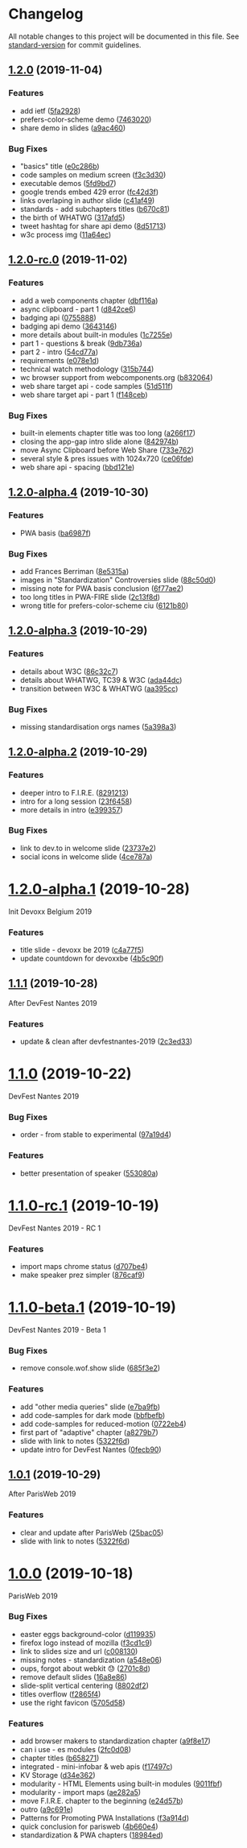# Changelog

All notable changes to this project will be documented in this file. See [standard-version](https://github.com/conventional-changelog/standard-version) for commit guidelines.

## [1.2.0](https://github.com/noelmace/slides-wof-conf/compare/v1.2.0-rc.0...v1.2.0) (2019-11-04)


### Features

* add ietf ([5fa2928](https://github.com/noelmace/slides-wof-conf/commit/5fa2928c79500a6b7c0fb6528f501617efad4cc8))
* prefers-color-scheme demo ([7463020](https://github.com/noelmace/slides-wof-conf/commit/74630203d77e7c46b19d24d879d8d895b9ffb892))
* share demo in slides ([a9ac460](https://github.com/noelmace/slides-wof-conf/commit/a9ac46037ee94269d8223bd45813e9fcd4f0c08f))


### Bug Fixes

* "basics" title ([e0c286b](https://github.com/noelmace/slides-wof-conf/commit/e0c286befa6b6c63c73314a2ad2c73355b0ef812))
* code samples on medium screen ([f3c3d30](https://github.com/noelmace/slides-wof-conf/commit/f3c3d30e89b821e8054ac41e802207d8a7498bfa))
* executable demos ([5fd9bd7](https://github.com/noelmace/slides-wof-conf/commit/5fd9bd728cec2638fa1a605c8995a9013af5fd44))
* google trends embed 429 error ([fc42d3f](https://github.com/noelmace/slides-wof-conf/commit/fc42d3f2329c9856e7015905e9bc45ae9d9b6d6e))
* links overlaping in author slide ([c41af49](https://github.com/noelmace/slides-wof-conf/commit/c41af495bc80d8f767000d6f8f250d6663128c41))
* standards - add subchapters titles ([b670c81](https://github.com/noelmace/slides-wof-conf/commit/b670c818e6df8a4018a8fa45cfa572b7e6672e25))
* the birth of WHATWG ([317afd5](https://github.com/noelmace/slides-wof-conf/commit/317afd5f9aa0a6daa1913f11db12f84ea496b25b))
* tweet hashtag for share api demo ([8d51713](https://github.com/noelmace/slides-wof-conf/commit/8d51713c449d6fc9986381b0b62fe6f566db92d5))
* w3c process img ([11a64ec](https://github.com/noelmace/slides-wof-conf/commit/11a64ec51812c4e0063fc4437d636ab841ad91a9))

## [1.2.0-rc.0](https://github.com/noelmace/slides-wof-conf/compare/v1.2.0-alpha.4...v1.2.0-rc.0) (2019-11-02)


### Features

* add a web components chapter ([dbf116a](https://github.com/noelmace/slides-wof-conf/commit/dbf116a86e67de8d01f9fa4389fec1649adf9186))
* async clipboard - part 1 ([d842ce6](https://github.com/noelmace/slides-wof-conf/commit/d842ce6c9a19fe5bcc68fbaeb85f1b8f3bbe2168))
* badging api ([0755888](https://github.com/noelmace/slides-wof-conf/commit/075588881f1c0a25ea6e1546751543a4229bc89f))
* badging api demo ([3643146](https://github.com/noelmace/slides-wof-conf/commit/3643146682e17f5d3ee6c6a27e2cfc3372bdc214))
* more details about built-in modules ([1c7255e](https://github.com/noelmace/slides-wof-conf/commit/1c7255ea5b9905a4ceca69542f2d763887608313))
* part 1 - questions & break ([9db736a](https://github.com/noelmace/slides-wof-conf/commit/9db736a1779aaeaf1e762ab195d22b587a78f846))
* part 2 - intro ([54cd77a](https://github.com/noelmace/slides-wof-conf/commit/54cd77a699b228efaa240ae4b344873248ef5030))
* requirements ([e078e1d](https://github.com/noelmace/slides-wof-conf/commit/e078e1d301353f3293ecc061576b2104045d62f2))
* technical watch methodology ([315b744](https://github.com/noelmace/slides-wof-conf/commit/315b74431dd3055f1fc5bbd15687644b0ab5954f))
* wc browser support from webcomponents.org ([b832064](https://github.com/noelmace/slides-wof-conf/commit/b832064aa889e251c932e94defde5e4809eb84aa))
* web share target api - code samples ([51d511f](https://github.com/noelmace/slides-wof-conf/commit/51d511f91c302e2fcd076323704904708c19755e))
* web share target api - part 1 ([f148ceb](https://github.com/noelmace/slides-wof-conf/commit/f148ceb0e8cef5f3a0e21ec47993aee89edda3fd))


### Bug Fixes

* built-in elements chapter title was too long ([a266f17](https://github.com/noelmace/slides-wof-conf/commit/a266f178029d44cd02ff53d8c7ea146999be79c9))
* closing the app-gap intro slide alone ([842974b](https://github.com/noelmace/slides-wof-conf/commit/842974babf972bb437b556037048169c6a74d040))
* move Async Clipboard before Web Share ([733e762](https://github.com/noelmace/slides-wof-conf/commit/733e7629c907bec4d6da55d8f5be7fb8b66c5250))
* several style & pres issues with 1024x720 ([ce06fde](https://github.com/noelmace/slides-wof-conf/commit/ce06fde357104df7a971251d553286e2b25ef1b7))
* web share api - spacing ([bbd121e](https://github.com/noelmace/slides-wof-conf/commit/bbd121eec0273fae97e8c3ecb831797d55092ed7))

## [1.2.0-alpha.4](https://github.com/noelmace/slides-wof-conf/compare/v1.2.0-alpha.3...v1.2.0-alpha.4) (2019-10-30)


### Features

* PWA basis ([ba6987f](https://github.com/noelmace/slides-wof-conf/commit/ba6987f30835b0d0fac3e2cb940edcbcfc502704))


### Bug Fixes

* add Frances Berriman ([8e5315a](https://github.com/noelmace/slides-wof-conf/commit/8e5315a7b4ee084ce5bed633985f7b5a31ef058f))
* images in "Standardization" Controversies slide ([88c50d0](https://github.com/noelmace/slides-wof-conf/commit/88c50d02b928d026eb3699ec51b144ae3fb018d8))
* missing note for PWA basis conclusion ([6f77ae2](https://github.com/noelmace/slides-wof-conf/commit/6f77ae2b066f0faa6541f50fefec33ea4f4d21eb))
* too long titles in PWA-FIRE slide ([2c13f8d](https://github.com/noelmace/slides-wof-conf/commit/2c13f8dabd2f67088936b374c79df7fcfb25ded9))
* wrong title for prefers-color-scheme ciu ([6121b80](https://github.com/noelmace/slides-wof-conf/commit/6121b80197fcad5cfa8987b9567ac97093a5a4ef))

## [1.2.0-alpha.3](https://github.com/noelmace/slides-wof-conf/compare/v1.2.0-alpha.2...v1.2.0-alpha.3) (2019-10-29)


### Features

* details about W3C ([86c32c7](https://github.com/noelmace/slides-wof-conf/commit/86c32c720f1c66178b7a1e420fa4ea21e8b278c0))
* details about WHATWG, TC39 & W3C ([ada44dc](https://github.com/noelmace/slides-wof-conf/commit/ada44dc5b044f3d89ebed2caddee39be947cb6b9))
* transition between W3C & WHATWG ([aa395cc](https://github.com/noelmace/slides-wof-conf/commit/aa395cce5699f9bd0c848e82487f9be34e170324))


### Bug Fixes

* missing standardisation orgs names ([5a398a3](https://github.com/noelmace/slides-wof-conf/commit/5a398a34c74758e20264b3a58a91ad2b4c1e13a6))

## [1.2.0-alpha.2](https://github.com/noelmace/slides-wof-conf/compare/v1.2.0-alpha.1...v1.2.0-alpha.2) (2019-10-29)


### Features

* deeper intro to F.I.R.E. ([8291213](https://github.com/noelmace/slides-wof-conf/commit/82912133a326bb9a4e2b6aa4c202eb57411246c7))
* intro for a long session ([23f6458](https://github.com/noelmace/slides-wof-conf/commit/23f64584e7a20711de196ed177186048b860d6b0))
* more details in intro ([e399357](https://github.com/noelmace/slides-wof-conf/commit/e399357c07aa8e8cbbac8c5156fe4cd86b853c3d))


### Bug Fixes

* link to dev.to in welcome slide ([23737e2](https://github.com/noelmace/slides-wof-conf/commit/23737e292ff274a4c163954fcabf34b011446359))
* social icons in welcome slide ([4ce787a](https://github.com/noelmace/slides-wof-conf/commit/4ce787a478f04da69a537f5f2cd8811ca6c12f4f))

# [1.2.0-alpha.1](https://github.com/noelmace/slides-wof-conf/compare/v1.1.0...v1.2.0-alpha.1) (2019-10-28)

Init Devoxx Belgium 2019

### Features

* title slide - devoxx be 2019 ([c4a77f5](https://github.com/noelmace/slides-wof-conf/commit/c4a77f552aa8e3e4bc6907b7d72999d46cd33d92))
* update countdown for devoxxbe ([4b5c90f](https://github.com/noelmace/slides-wof-conf/commit/4b5c90f9d7f557574bcdf95ad0242c93198c675d))

## [1.1.1](https://github.com/noelmace/slides-wof-conf/compare/v1.1.0...v1.1.1) (2019-10-28)

After DevFest Nantes 2019

### Features

* update & clean after devfestnantes-2019 ([2c3ed33](https://github.com/noelmace/slides-wof-conf/commit/2c3ed336730b1c68d25b94e5b323c6c69cada30e))

# [1.1.0](https://github.com/noelmace/slides-wof-conf/compare/v1.1.0-rc.1...v1.1.0) (2019-10-22)

DevFest Nantes 2019

### Bug Fixes

* order - from stable to experimental ([97a19d4](https://github.com/noelmace/slides-wof-conf/commit/97a19d4c0f5f19e5100cbbeac6ef554e08906a71))

### Features

* better presentation of speaker ([553080a](https://github.com/noelmace/slides-wof-conf/commit/553080a9cdfe14bc850b949fd40f38ca63f5af13))

# [1.1.0-rc.1](https://github.com/noelmace/slides-wof-conf/compare/v1.1.0-beta.1...v1.1.0-rc.1) (2019-10-19)

DevFest Nantes 2019 - RC 1

### Features

* import maps chrome status ([d707be4](https://github.com/noelmace/slides-wof-conf/commit/d707be4b79b3c49587ee410377a1ae9d8cdb3408))
* make speaker prez simpler ([876caf9](https://github.com/noelmace/slides-wof-conf/commit/876caf982fd1ca1e6144e80c4470517146a9cee0))

# [1.1.0-beta.1](https://github.com/noelmace/slides-wof-conf/compare/v1.0.0...v1.1.0-beta.1) (2019-10-19)

DevFest Nantes 2019 - Beta 1

### Bug Fixes

* remove console.wof.show slide ([685f3e2](https://github.com/noelmace/slides-wof-conf/commit/685f3e20fdeec47e60f93488402a3a51d3f052d1))

### Features

* add "other media queries" slide ([e7ba9fb](https://github.com/noelmace/slides-wof-conf/commit/e7ba9fb7bb60b908de81f673b4e6d7fa6960795d))
* add code-samples for dark mode ([bbfbefb](https://github.com/noelmace/slides-wof-conf/commit/bbfbefb9d7e41a7426f2a5a9c0c7046a9bdc6dfd))
* add code-samples for reduced-motion ([0722eb4](https://github.com/noelmace/slides-wof-conf/commit/0722eb46c7602b094e8055f51a622fcdf0bcc176))
* first part of "adaptive" chapter ([a8279b7](https://github.com/noelmace/slides-wof-conf/commit/a8279b73f0527a9761078e683211c688840d2bca))
* slide with link to notes ([5322f6d](https://github.com/noelmace/slides-wof-conf/commit/5322f6d362fa8ff275943e690d44a08730ddd656))
* update intro for DevFest Nantes ([0fecb90](https://github.com/noelmace/slides-wof-conf/commit/0fecb90238a3685cb7569fee331d3be1e7340255))

## [1.0.1](https://github.com/noelmace/slides-wof-conf/compare/v1.0.0...v1.0.1) (2019-10-29)

After ParisWeb 2019

### Features

* clear and update after ParisWeb ([25bac05](https://github.com/noelmace/slides-wof-conf/commit/25bac05b1df362265f8bdf4215d8520eb953e026))
* slide with link to notes ([5322f6d](https://github.com/noelmace/slides-wof-conf/commit/5322f6d362fa8ff275943e690d44a08730ddd656))

# [1.0.0](https://github.com/noelmace/slides-wof-conf/compare/5705d5892afda7631f64eb2e21bdf8bc872b2a53...v1.0.0) (2019-10-18)

ParisWeb 2019

### Bug Fixes

* easter eggs background-color ([d119935](https://github.com/noelmace/slides-wof-conf/commit/d119935e90ea440b2d4d664abf63ae541295577b))
* firefox logo instead of mozilla ([f3cd1c9](https://github.com/noelmace/slides-wof-conf/commit/f3cd1c94516ccc918b5c26517deb3acda679ad2c))
* link to slides size and url ([c008130](https://github.com/noelmace/slides-wof-conf/commit/c008130654fdb92ccbb1e791cd68852b741259f5))
* missing notes - standardization ([a548e06](https://github.com/noelmace/slides-wof-conf/commit/a548e0608eb739630c1dcaba07ebf7a40d85af26))
* oups, forgot about webkit 😓 ([2701c8d](https://github.com/noelmace/slides-wof-conf/commit/2701c8dc21b8e097f600e62bb8107f275a6dc61d))
* remove default slides ([16a8e86](https://github.com/noelmace/slides-wof-conf/commit/16a8e86c7eb759f37acf1de6961313da28017bc2))
* slide-split vertical centering ([8802df2](https://github.com/noelmace/slides-wof-conf/commit/8802df286d6e6f292104b6e060f42290e010c934))
* titles overflow ([f2865f4](https://github.com/noelmace/slides-wof-conf/commit/f2865f4f38f1da674642e2c306ab55e92b9e41c0))
* use the right favicon ([5705d58](https://github.com/noelmace/slides-wof-conf/commit/5705d5892afda7631f64eb2e21bdf8bc872b2a53))

### Features

* add browser makers to standardization chapter ([a9f8e17](https://github.com/noelmace/slides-wof-conf/commit/a9f8e17b4875096ff42e63d12937324bc1d79c6b))
* can i use - es modules ([2fc0d08](https://github.com/noelmace/slides-wof-conf/commit/2fc0d089ebf9174d3fe3198efe9ef72c804d69a7))
* chapter titles ([b658271](https://github.com/noelmace/slides-wof-conf/commit/b65827116514d1b1076667edcbfba5340a68c9c2))
* integrated - mini-infobar & web apis ([f17497c](https://github.com/noelmace/slides-wof-conf/commit/f17497c18fa5c2f5820df9566ceb29538b010bfa))
* KV Storage ([d34e362](https://github.com/noelmace/slides-wof-conf/commit/d34e362b2031133328dead7d1ffe750a8dabaf93))
* modularity - HTML Elements using built-in modules ([9011fbf](https://github.com/noelmace/slides-wof-conf/commit/9011fbf8ada846ccad78fe4645b438542d2a89eb))
* modularity - import maps ([ae282a5](https://github.com/noelmace/slides-wof-conf/commit/ae282a520f8990a7c5874a191d4be1e3e9baed04))
* move F.I.R.E. chapter to the beginning ([e24d57b](https://github.com/noelmace/slides-wof-conf/commit/e24d57bec631881086683b12b4a935e4ec693b0c))
* outro ([a9c691e](https://github.com/noelmace/slides-wof-conf/commit/a9c691eaac4422edeff297a081ba76f62af14cf7))
* Patterns for Promoting PWA Installations ([f3a914d](https://github.com/noelmace/slides-wof-conf/commit/f3a914dfa80cd8b0a9ca957ef8cea009b2596c4c))
* quick conclusion for parisweb ([4b660e4](https://github.com/noelmace/slides-wof-conf/commit/4b660e4efff19bb017f6b3d300b3141d35e783ac))
* standardization & PWA chapters ([18984ed](https://github.com/noelmace/slides-wof-conf/commit/18984ed35277a5a10d90b5f5db98c34ba5509dfb))
